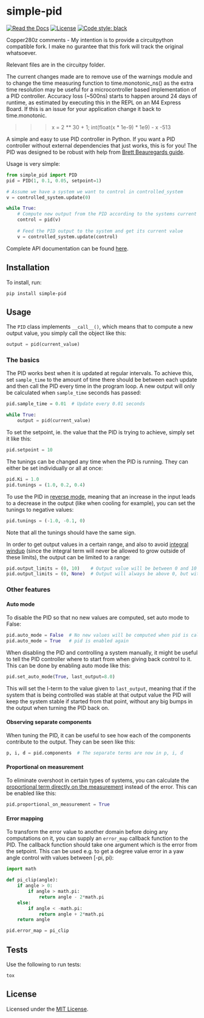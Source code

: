 # simple-pid

[![Read the Docs](https://img.shields.io/readthedocs/simple-pid.svg)](https://simple-pid.readthedocs.io/)
[![License](https://img.shields.io/github/license/m-lundberg/simple-pid.svg)](https://github.com/m-lundberg/simple-pid/blob/master/LICENSE.md)
[![Code style: black](https://img.shields.io/badge/code%20style-black-000000.svg)](https://github.com/psf/black)

Copper280z comments - My intention is to provide a circuitpython compatible fork. I make no gurantee that this fork will track the original whatsoever.

Relevant files are in the circuitpy folder.

The current changes made are to remove use of the warnings module and to change the time measuring function to time.monotonic_ns() as the extra time resolution may be useful for a microcontroller based implementation of a PID controller. Accuracy loss (~500ns) starts to happen around 24 days of runtime, as estimated by executing this in the REPL on an M4 Express Board. If this is an issue for your application change it back to time.monotonic.

>>> x = 2 ** 30 + 1; int(float(x * 1e-9) * 1e9) - x
-513

A simple and easy to use PID controller in Python. If you want a PID controller without external dependencies that just works, this is for you! The PID was designed to be robust with help from [Brett Beauregards guide](http://brettbeauregard.com/blog/2011/04/improving-the-beginners-pid-introduction/).

Usage is very simple:

```python
from simple_pid import PID
pid = PID(1, 0.1, 0.05, setpoint=1)

# Assume we have a system we want to control in controlled_system
v = controlled_system.update(0)

while True:
    # Compute new output from the PID according to the systems current value
    control = pid(v)
    
    # Feed the PID output to the system and get its current value
    v = controlled_system.update(control)
```

Complete API documentation can be found [here](https://simple-pid.readthedocs.io/en/latest/simple_pid.html#module-simple_pid.PID).

## Installation
To install, run:
```
pip install simple-pid
```

## Usage
The `PID` class implements `__call__()`, which means that to compute a new output value, you simply call the object like this:
```python
output = pid(current_value)
```

### The basics
The PID works best when it is updated at regular intervals. To achieve this, set `sample_time` to the amount of time there should be between each update and then call the PID every time in the program loop. A new output will only be calculated when `sample_time` seconds has passed:
```python
pid.sample_time = 0.01  # Update every 0.01 seconds

while True:
    output = pid(current_value)
```

To set the setpoint, ie. the value that the PID is trying to achieve, simply set it like this:
```python
pid.setpoint = 10
```

The tunings can be changed any time when the PID is running. They can either be set individually or all at once:
```python
pid.Ki = 1.0
pid.tunings = (1.0, 0.2, 0.4)
```

To use the PID in [reverse mode](http://brettbeauregard.com/blog/2011/04/improving-the-beginners-pid-direction/), meaning that an increase in the input leads to a decrease in the output (like when cooling for example), you can set the tunings to negative values:

```python
pid.tunings = (-1.0, -0.1, 0)
```

Note that all the tunings should have the same sign.

In order to get output values in a certain range, and also to avoid [integral windup](https://en.wikipedia.org/wiki/Integral_windup) (since the integral term will never be allowed to grow outside of these limits), the output can be limited to a range:
```python
pid.output_limits = (0, 10)    # Output value will be between 0 and 10
pid.output_limits = (0, None)  # Output will always be above 0, but with no upper bound
```

### Other features
#### Auto mode
To disable the PID so that no new values are computed, set auto mode to False:
```python
pid.auto_mode = False  # No new values will be computed when pid is called
pid.auto_mode = True   # pid is enabled again
```
When disabling the PID and controlling a system manually, it might be useful to tell the PID controller where to start from when giving back control to it. This can be done by enabling auto mode like this:
```python
pid.set_auto_mode(True, last_output=8.0)
```
This will set the I-term to the value given to `last_output`, meaning that if the system that is being controlled was stable at that output value the PID will keep the system stable if started from that point, without any big bumps in the output when turning the PID back on.

#### Observing separate components
When tuning the PID, it can be useful to see how each of the components contribute to the output. They can be seen like this:
```python
p, i, d = pid.components  # The separate terms are now in p, i, d
```

#### Proportional on measurement
To eliminate overshoot in certain types of systems, you can calculate the [proportional term directly on the measurement](http://brettbeauregard.com/blog/2017/06/introducing-proportional-on-measurement/) instead of the error. This can be enabled like this:
```python
pid.proportional_on_measurement = True
```

#### Error mapping
To transform the error value to another domain before doing any computations on it, you can supply an `error_map` callback function to the PID. The callback function should take one argument which is the error from the setpoint. This can be used e.g. to get a degree value error in a yaw angle control with values between [-pi, pi):
```python
import math

def pi_clip(angle):
    if angle > 0:
        if angle > math.pi:
            return angle - 2*math.pi
    else:
        if angle < -math.pi:
            return angle + 2*math.pi
    return angle

pid.error_map = pi_clip
```

## Tests
Use the following to run tests:
```
tox
```

## License
Licensed under the [MIT License](https://github.com/m-lundberg/simple-pid/blob/master/LICENSE.md).
